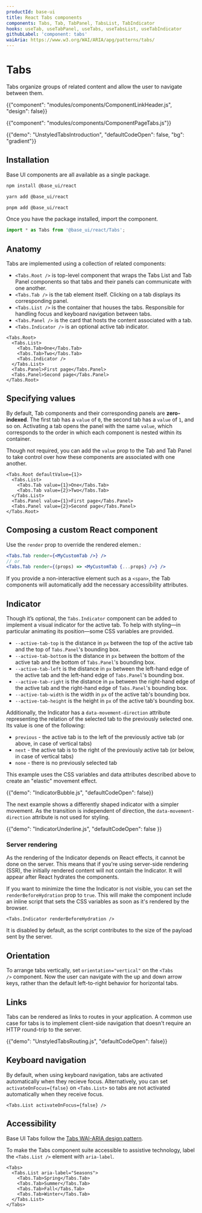 ```yaml
---
productId: base-ui
title: React Tabs components
components: Tabs, Tab, TabPanel, TabsList, TabIndicator
hooks: useTab, useTabPanel, useTabs, useTabsList, useTabIndicator
githubLabel: 'component: tabs'
waiAria: https://www.w3.org/WAI/ARIA/apg/patterns/tabs/
---
```


# Tabs

<p class="description">Tabs organize groups of related content and allow the user to navigate between them.</p>

{{"component": "modules/components/ComponentLinkHeader.js", "design": false}}

{{"component": "modules/components/ComponentPageTabs.js"}}

{{"demo": "UnstyledTabsIntroduction", "defaultCodeOpen": false, "bg": "gradient"}}

## Installation

Base UI components are all available as a single package.

<codeblock storageKey="package-manager">

```bash npm
npm install @base_ui/react
```

```bash yarn
yarn add @base_ui/react
```

```bash pnpm
pnpm add @base_ui/react
```

</codeblock>

Once you have the package installed, import the component.

```ts
import * as Tabs from '@base_ui/react/Tabs';
```

## Anatomy

Tabs are implemented using a collection of related components:

- `<Tabs.Root />` is top-level component that wraps the Tabs List and Tab Panel components so that tabs and their panels can communicate with one another.
- `<Tabs.Tab />` is the tab element itself. Clicking on a tab displays its corresponding panel.
- `<Tabs.List />` is the container that houses the tabs. Responsible for handling focus and keyboard navigation between tabs.
- `<Tabs.Panel />` is the card that hosts the content associated with a tab.
- `<Tabs.Indicator />` is an optional active tab indicator.

```tsx
<Tabs.Root>
  <Tabs.List>
    <Tabs.Tab>One</Tabs.Tab>
    <Tabs.Tab>Two</Tabs.Tab>
    <Tabs.Indicator />
  </Tabs.List>
  <Tabs.Panel>First page</Tabs.Panel>
  <Tabs.Panel>Second page</Tabs.Panel>
</Tabs.Root>
```

## Specifying values

By default, Tab components and their corresponding panels are **zero-indexed**.
The first tab has a `value` of `0`, the second tab has a `value` of `1`, and so on.
Activating a tab opens the panel with the same `value`, which corresponds to the order in which each component is nested within its container.

Though not required, you can add the `value` prop to the Tab and Tab Panel to take control over how these components are associated with one another.

```tsx
<Tabs.Root defaultValue={1}>
  <Tabs.List>
    <Tabs.Tab value={1}>One</Tabs.Tab>
    <Tabs.Tab value={2}>Two</Tabs.Tab>
  </Tabs.List>
  <Tabs.Panel value={1}>First page</Tabs.Panel>
  <Tabs.Panel value={2}>Second page</Tabs.Panel>
</Tabs.Root>
```

## Composing a custom React component

Use the `render` prop to override the rendered elemen.:

```jsx
<Tabs.Tab render={<MyCustomTab />} />
// or
<Tabs.Tab render={(props) => <MyCustomTab {...props} />} />
```

If you provide a non-interactive element such as a `<span>`, the Tab components will automatically add the necessary accessibility attributes.

## Indicator

Though it’s optional, the `Tabs.Indicator` component can be added to implement a visual indicator for the active tab.
To help with styling—in particular animating its position—some CSS variables are provided.

- `--active-tab-top` is the distance in `px` between the top of the active tab and the top of `Tabs.Panel`'s bounding box.
- `--active-tab-bottom` is the distance in `px` between the bottom of the active tab and the bottom of `Tabs.Panel`'s bounding box.
- `--active-tab-left` is the distance in `px` between the left-hand edge of the active tab and the left-hand edge of `Tabs.Panel`'s bounding box.
- `--active-tab-right` is the distance in `px` between the right-hand edge of the active tab and the right-hand edge of `Tabs.Panel`'s bounding box.
- `--active-tab-width` is the width in `px` of the active tab's bounding box.
- `--active-tab-height` is the height in `px` of the active tab's bounding box.

Additionally, the Indicator has a `data-movement-direction` attribute representing the relation of the selected tab to the previously selected one.
Its value is one of the following:

- `previous` - the active tab is to the left of the previously active tab (or above, in case of vertical tabs)
- `next` - the active tab is to the right of the previously active tab (or below, in case of vertical tabs)
- `none` - there is no previously selected tab

This example uses the CSS variables and data attributes described above to create an "elastic" movement effect.

{{"demo": "IndicatorBubble.js", "defaultCodeOpen": false}}

The next example shows a differently shaped indicator with a simpler movement.
As the transition is independent of direction, the `data-movement-direction` attribute is not used for styling.

{{"demo": "IndicatorUnderline.js", "defaultCodeOpen": false }}

### Server rendering

As the rendering of the Indicator depends on React effects, it cannot be done on the server.
This means that if you're using server-side rendering (SSR), the initially rendered content will not contain the Indicator.
It will appear after React hydrates the components.

If you want to minimize the time the Indicator is not visible, you can set the `renderBeforeHydration` prop to `true`.
This will make the component include an inline script that sets the CSS variables as soon as it's rendered by the browser.

```tsx
<Tabs.Indicator renderBeforeHydration />
```

It is disabled by default, as the script contributes to the size of the payload sent by the server.

## Orientation

To arrange tabs vertically, set `orientation="vertical"` on the `<Tabs />` component.
Now the user can navigate with the up and down arrow keys, rather than the default left-to-right behavior for horizontal tabs.

## Links

Tabs can be rendered as links to routes in your application.
A common use case for tabs is to implement client-side navigation that doesn't require an HTTP round-trip to the server.

{{"demo": "UnstyledTabsRouting.js", "defaultCodeOpen": false}}

## Keyboard navigation

By default, when using keyboard navigation, tabs are activated automatically when they recieve focus.
Alternatively, you can set `activateOnFocus={false}` on `<Tabs.List>` so tabs are not activated automatically when they receive focus.

```tsx
<Tabs.List activateOnFocus={false} />
```

## Accessibility

Base UI Tabs follow the [Tabs WAI-ARIA design pattern](https://www.w3.org/WAI/ARIA/apg/patterns/tabs/).

To make the Tabs component suite accessible to assistive technology, label the `<Tabs.List />` element with `aria-label`.

```tsx
<Tabs>
  <Tabs.List aria-label="Seasons">
    <Tabs.Tab>Spring</Tabs.Tab>
    <Tabs.Tab>Summer</Tabs.Tab>
    <Tabs.Tab>Fall</Tabs.Tab>
    <Tabs.Tab>Winter</Tabs.Tab>
  </Tabs.List>
</Tabs>
```

